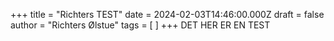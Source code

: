 +++
title = "Richters TEST"
date = 2024-02-03T14:46:00.000Z
draft = false
author = "Richters Ølstue"
tags = [ ]
+++
DET HER ER EN TEST